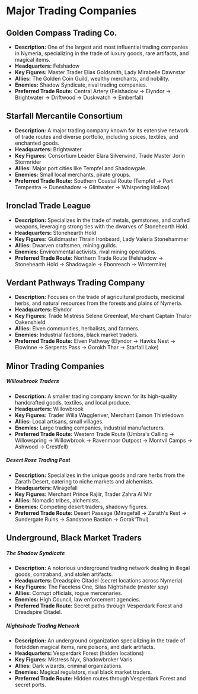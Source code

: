

# Major Trading Companies


## Golden Compass Trading Co.

- **Description:** One of the largest and most influential trading companies in Nymeria, specializing in the trade of luxury goods, rare artifacts, and magical items.
- **Headquarters:** Felshadow
- **Key Figures:** Master Trader Elias Goldsmith, Lady Mirabelle Dawnstar
- **Allies:** The Golden Coin Guild, wealthy merchants, and nobility.
- **Enemies:** Shadow Syndicate, rival trading companies.
- **Preferred Trade Route:** Central Artery (Felshadow → Elyndor → Brightwater → Driftwood → Duskwatch → Emberfall)

## Starfall Mercantile Consortium

- **Description:** A major trading company known for its extensive network of trade routes and diverse portfolio, including spices, textiles, and enchanted goods.
- **Headquarters:** Brightwater
- **Key Figures:** Consortium Leader Elara Silverwind, Trade Master Jorin Stormrider
- **Allies:** Major port cities like Tempfel and Shadowgale.
- **Enemies:** Small local merchants, pirate groups.
- **Preferred Trade Route:** Southern Coastal Route (Tempfel → Port Tempestra → Duneshadow → Glintwater → Whispering Hollow)

## Ironclad Trade League

- **Description:** Specializes in the trade of metals, gemstones, and crafted weapons, leveraging strong ties with the dwarves of Stonehearth Hold.
- **Headquarters:** Stonehearth Hold
- **Key Figures:** Guildmaster Thrain Ironbeard, Lady Valeria Stonehammer
- **Allies:** Dwarven craftsmen, mining guilds.
- **Enemies:** Environmental activists, rival mining operations.
- **Preferred Trade Route:** Northern Trade Route (Felshadow → Stonehearth Hold → Shadowgale → Ebonreach → Wintermire)

## Verdant Pathways Trading Company

- **Description:** Focuses on the trade of agricultural products, medicinal herbs, and natural resources from the forests and plains of Nymeria.
- **Headquarters:** Elyndor
- **Key Figures:** Trade Mistress Selene Greenleaf, Merchant Captain Thalor Oakenshield
- **Allies:** Elven communities, herbalists, and farmers.
- **Enemies:** Industrial factions, black market traders.
- **Preferred Trade Route:** Elven Pathway (Elyndor → Hawks Nest → Elowinne → Serpents Pass → Gorokh Thar → Starfall Lake)

## Minor Trading Companies

##### Willowbrook Traders

- **Description:** A smaller trading company known for its high-quality handcrafted goods, textiles, and local produce.
- **Headquarters:** Willowbrook
- **Key Figures:** Trader Willa Waggleriver, Merchant Eamon Thistledown
- **Allies:** Local artisans, small villages.
- **Enemies:** Large trading companies, industrial manufacturers.
- **Preferred Trade Route:** Western Trade Route (Umbra's Calling → Willowspring → Willowbrook → Ravenmoor Outpost → Montvil Camps → Ashwood → Crestfell)

##### Desert Rose Trading Post

- **Description:** Specializes in the unique goods and rare herbs from the Zarath Desert, catering to niche markets and alchemists.
- **Headquarters:** Miragefall
- **Key Figures:** Merchant Prince Rajiir, Trader Zahra Al'Mir
- **Allies:** Nomadic tribes, alchemists.
- **Enemies:** Competing desert traders, shadowy figures.
- **Preferred Trade Route:** Desert Passage (Miragefall → Zarath's Rest → Sundergate Ruins → Sandstone Bastion → Gorak'Thul)

## Underground, Black Market Traders

##### The Shadow Syndicate

- **Description:** A notorious underground trading network dealing in illegal goods, contraband, and stolen artifacts.
- **Headquarters:** Dreadspire Citadel (secret locations across Nymeria)
- **Key Figures:** The Faceless One, Silas Nightshade (master spy)
- **Allies:** Corrupt officials, rogue mercenaries.
- **Enemies:** High Council, law enforcement agencies.
- **Preferred Trade Route:** Secret paths through Vesperdark Forest and Dreadspire Citadel.

##### Nightshade Trading Network

- **Description:** An underground organization specializing in the trade of forbidden magical items, rare poisons, and dark artifacts.
- **Headquarters:** Vesperdark Forest (hidden locations)
- **Key Figures:** Mistress Nyx, Shadowbroker Varis
- **Allies:** Dark wizards, criminal organizations.
- **Enemies:** Magical regulators, rival black market traders.
- **Preferred Trade Route:** Hidden routes through Vesperdark Forest and secret ports.


